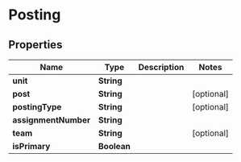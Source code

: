 

# Posting

## Properties

Name | Type | Description | Notes
------------ | ------------- | ------------- | -------------
**unit** | **String** |  | 
**post** | **String** |  |  [optional]
**postingType** | **String** |  |  [optional]
**assignmentNumber** | **String** |  | 
**team** | **String** |  |  [optional]
**isPrimary** | **Boolean** |  | 



